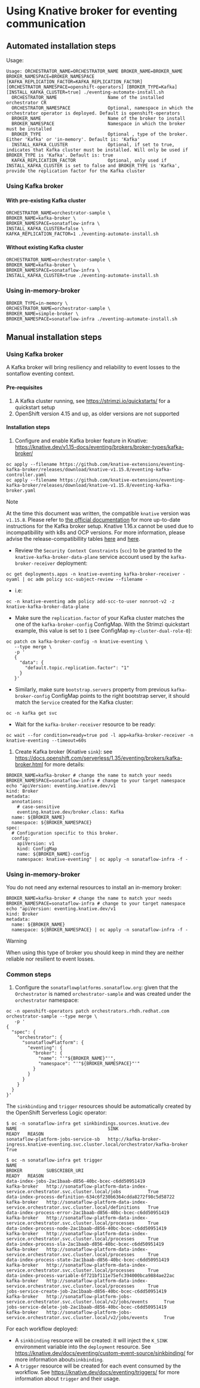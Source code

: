 # Using Knative broker for eventing communication

## Automated installation steps
Usage:
```
Usage: ORCHESTRATOR_NAME=ORCHESTRATOR_NAME BROKER_NAME=BROKER_NAME BROKER_NAMESPACE=BROKER_NAMESPACE [KAFKA_REPLICATION_FACTOR=KAFKA_REPLICATION_FACTOR] [ORCHESTRATOR_NAMESPACE=openshift-operators] [BROKER_TYPE=Kafka] [INSTALL_KAFKA_CLUSTER=true] ./eventing-automate-install.sh
  ORCHESTRATOR_NAME                   Name of the installed orchestrator CR
  ORCHESTRATOR_NAMESPACE              Optional, namespace in which the orchestrator operator is deployed. Default is openshift-operators
  BROKER_NAME                         Name of the broker to install
  BROKER_NAMESPACE                    Namespace in which the broker must be installed
  BROKER_TYPE                         Optional , type of the broker. Either 'Kafka' or 'in-memory'. Default is: 'Kafka'
  INSTALL_KAFKA_CLUSTER               Optional, if set to true, indicates that Kafka cluster must be installed. Will only be used if BROKER_TYPE is 'Kafka'. Default is: true
  KAFKA_REPLICATION_FACTOR            Optional, only used if INSTALL_KAFKA_CLUSTER is set to false and BROKER_TYPE is 'Kafka', provide the replication factor for the Kafka cluster
```
### Using Kafka broker
#### With pre-existing Kafka cluster
```console
ORCHESTRATOR_NAME=orchestrator-sample \
BROKER_NAME=kafka-broker \
BROKER_NAMESPACE=sonataflow-infra \
INSTALL_KAFKA_CLUSTER=false \
KAFKA_REPLICATION_FACTOR=1 ./eventing-automate-install.sh
```
#### Without existing Kafka cluster
```console
ORCHESTRATOR_NAME=orchestrator-sample \
BROKER_NAME=kafka-broker \
BROKER_NAMESPACE=sonataflow-infra \
INSTALL_KAFKA_CLUSTER=true ./eventing-automate-install.sh
```
### Using in-memory-broker
```console
BROKER_TYPE=in-memory \
ORCHESTRATOR_NAME=orchestrator-sample \
BROKER_NAME=simple-broker \
BROKER_NAMESPACE=sonataflow-infra ./eventing-automate-install.sh
```

## Manual installation steps

### Using Kafka broker
A Kafka broker will bring resiliency and reliability to event losses to the sontaflow eventing context.

#### Pre-requisites

1. A Kafka cluster running, see https://strimzi.io/quickstarts/ for a quickstart setup
2. OpenShift version 4.15 and up, as older versions are not supported 

#### Installation steps
1. Configure and enable Kafka broker feature in Knative: https://knative.dev/v1.15-docs/eventing/brokers/broker-types/kafka-broker/
```console
oc apply --filename https://github.com/knative-extensions/eventing-kafka-broker/releases/download/knative-v1.15.8/eventing-kafka-controller.yaml
oc apply --filename https://github.com/knative-extensions/eventing-kafka-broker/releases/download/knative-v1.15.8/eventing-kafka-broker.yaml
```
> [!NOTE]
> At the time this document was written, the compatible `knative` version was `v1.15.8`. Please refer to [the official documentation](https://knative.dev/v1.15-docs/eventing/brokers/broker-types/kafka-broker/) for more up-to-date instructions for the Kafka broker setup. Knative 1.16.x cannot be used due to incompatibillity with k8s and OCP versions. For more information, please advise the release-compatibillity tables [here](https://github.com/knative/community/blob/main/mechanics/RELEASE-SCHEDULE.md#releases-supported-by-community) and [here](https://access.redhat.com/solutions/4870701).
 * Review the `Security Context Constraints` (`scc`) to be granted to the `knative-kafka-broker-data-plane` service account used by the `kafka-broker-receiver`  deployment:
```console
oc get deployments.apps -n knative-eventing kafka-broker-receiver -oyaml | oc adm policy scc-subject-review --filename -
```
  * i.e:
```console
oc -n knative-eventing adm policy add-scc-to-user nonroot-v2 -z knative-kafka-broker-data-plane
```
* Make sure the `replication.factor` of your Kafka cluster matches the one of the `kafka-broker-config` ConfigMap. With the Strimzi quickstart example, this value is set to `1` (see ConfigMap `my-cluster-dual-role-0`):
```console
oc patch cm kafka-broker-config -n knative-eventing \
   --type merge \
   -p '
   {
     "data": {
       "default.topic.replication.factor": "1"
     }
   }'
```
* Similarly, make sure `bootstrap.servers` property from previous `kafka-broker-config` ConfigMap points to the right bootstrap server, it should match the `Service` created for the Kafka cluster:
```console
oc -n kafka get svc
```
* Wait for the `kafka-broker-receiver` resource to be ready:
```console
oc wait --for condition=ready=true pod -l app=kafka-broker-receiver -n knative-eventing --timeout=60s
```

1. Create Kafka broker (Knative `sink`): see https://docs.openshift.com/serverless/1.35/eventing/brokers/kafka-broker.html for more details:
```Console
BROKER_NAME=kafka-broker # change the name to match your needs
BROKER_NAMESPACE=sonataflow-infra # change to your target namespace
echo "apiVersion: eventing.knative.dev/v1
kind: Broker
metadata:
  annotations:
    # case-sensitive
    eventing.knative.dev/broker.class: Kafka
  name: ${BROKER_NAME}
  namespace: ${BROKER_NAMESPACE}
spec:
  # Configuration specific to this broker.
  config:
    apiVersion: v1
    kind: ConfigMap
    name: ${BROKER_NAME}-config
    namespace: knative-eventing" | oc apply -n sonataflow-infra -f -
```

### Using in-memory-broker
You do not need any external resources to install an in-memory broker:
```Console
BROKER_NAME=kafka-broker # change the name to match your needs
BROKER_NAMESPACE=sonataflow-infra # change to your target namespace
echo "apiVersion: eventing.knative.dev/v1
kind: Broker
metadata:
  name: ${BROKER_NAME}
  namespace: ${BROKER_NAMESPACE} | oc apply -n sonataflow-infra -f -
```

> [!WARNING]
> When using this type of broker you should keep in mind they are neither reliable nor resilient to event losses.
### Common steps
1. Configure the `sonataflowplatforms.sonataflow.org`: given that the `Orchestrator` is named `orchestrator-sample` and was created under the `orchestrator` namespace:
```console
oc -n openshift-operators patch orchestrators.rhdh.redhat.com orchestrator-sample --type merge \
   -p '
{
  "spec": {
    "orchestrator": {
      "sonataflowPlatform": {
        "eventing": {
          "broker": {
            "name": "'"${BROKER_NAME}"'",
            "namespace": "'"${BROKER_NAMESPACE}"'"
          }
        }
      }
    }
  }
}'
```

The `sinkbinding` and `trigger` resources should be automatically created by the OpenShift Serverless Logic operator:
```
$ oc -n sonataflow-infra get sinkbindings.sources.knative.dev 
NAME                                  SINK                                                                                        READY   REASON
sonataflow-platform-jobs-service-sb   http://kafka-broker-ingress.knative-eventing.svc.cluster.local/orchestrator/kafka-broker    True    

$ oc -n sonataflow-infra get trigger
NAME                                                              BROKER         SUBSCRIBER_URI                                                                             READY   REASON
data-index-jobs-2ac1baab-d856-40bc-bcec-c6dd50951419              kafka-broker   http://sonataflow-platform-data-index-service.orchestrator.svc.cluster.local/jobs          True    
data-index-process-definition-634c6f230b6364cdda8272f98c5d58722   kafka-broker   http://sonataflow-platform-data-index-service.orchestrator.svc.cluster.local/definitions   True    
data-index-process-error-2ac1baab-d856-40bc-bcec-c6dd50951419     kafka-broker   http://sonataflow-platform-data-index-service.orchestrator.svc.cluster.local/processes     True    
data-index-process-node-2ac1baab-d856-40bc-bcec-c6dd50951419      kafka-broker   http://sonataflow-platform-data-index-service.orchestrator.svc.cluster.local/processes     True    
data-index-process-sla-2ac1baab-d856-40bc-bcec-c6dd50951419       kafka-broker   http://sonataflow-platform-data-index-service.orchestrator.svc.cluster.local/processes     True    
data-index-process-state-2ac1baab-d856-40bc-bcec-c6dd50951419     kafka-broker   http://sonataflow-platform-data-index-service.orchestrator.svc.cluster.local/processes     True    
data-index-process-variable-6f721bf111e75efc394000bca9884ae22ac   kafka-broker   http://sonataflow-platform-data-index-service.orchestrator.svc.cluster.local/processes     True    
jobs-service-create-job-2ac1baab-d856-40bc-bcec-c6dd50951419      kafka-broker   http://sonataflow-platform-jobs-service.orchestrator.svc.cluster.local/v2/jobs/events      True    
jobs-service-delete-job-2ac1baab-d856-40bc-bcec-c6dd50951419      kafka-broker   http://sonataflow-platform-jobs-service.orchestrator.svc.cluster.local/v2/jobs/events      True    
```

For each workflow deployed:
  * A `sinkbinding` resource will be created: it will inject the `K_SINK` environment variable into the  `deployment` resource. See https://knative.dev/docs/eventing/custom-event-source/sinkbinding/ for more information about`sinkbinding`.
  * A `trigger` resource will be created for each event consumed by the workflow. See https://knative.dev/docs/eventing/triggers/ for more information about `trigger` and their usage.